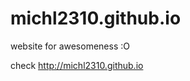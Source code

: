 michl2310.github.io
===================
website for awesomeness :O

check http://michl2310.github.io
